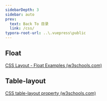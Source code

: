 ```yaml
---
sidebarDepth: 3
sidebar: auto
prev:
  text: Back To 目录
  link: /css/
typora-root-url: ..\.vuepress\public
---
```




## Float

[CSS Layout - Float Examples (w3schools.com)](https://www.w3schools.com/css/css_float_examples.asp)





## Table-layout

[CSS table-layout property (w3schools.com)](https://www.w3schools.com/cssref/pr_tab_table-layout.asp)